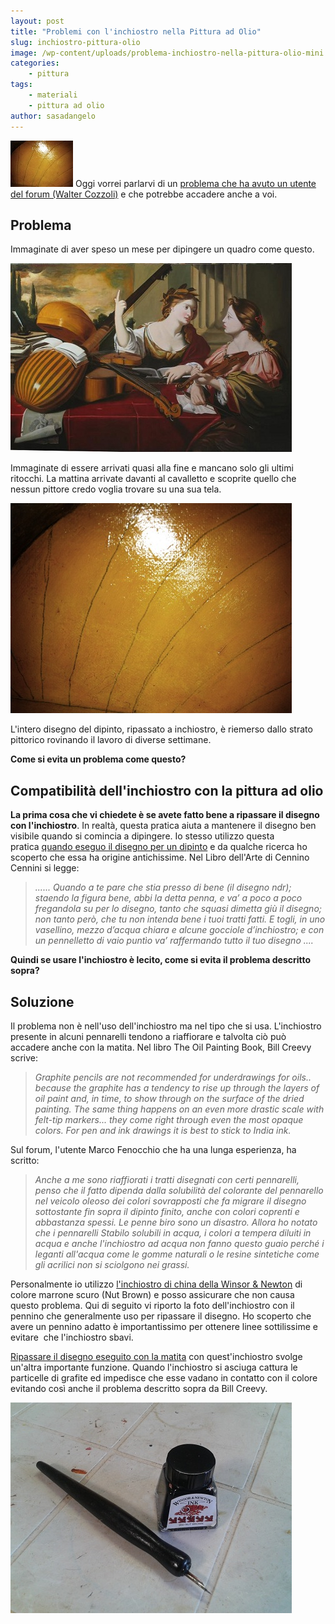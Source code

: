 ```yaml
---
layout: post
title: "Problemi con l'inchiostro nella Pittura ad Olio"
slug: inchiostro-pittura-olio
image: /wp-content/uploads/problema-inchiostro-nella-pittura-olio-mini.jpg
categories:
    - pittura
tags:
    - materiali
    - pittura ad olio
author: sasadangelo
---
```


![Problema inchiostro nella Pittura ad Olio](/wp-content/uploads/problema-inchiostro-nella-pittura-olio-mini.jpg) Oggi vorrei parlarvi di un [problema che ha avuto un utente del forum (Walter Cozzoli)](http://forum.disegnoepittura.it/viewtopic.php?f=4&t=1743 "Compatibilità inchiostro e Pittura ad Olio") e che potrebbe accadere anche a voi.

## Problema

Immaginate di aver speso un mese per dipingere un quadro come questo.

![Divine Inspiration of Music](/wp-content/uploads/divine-inspiration-of-music.jpg)

Immaginate di essere arrivati quasi alla fine e mancano solo gli ultimi ritocchi. La mattina arrivate davanti al cavalletto e scoprite quello che nessun pittore credo voglia trovare su una sua tela.

![Problema inchiostro nella Pittura ad Olio](/wp-content/uploads/problema-inchiostro-nella-pittura-olio.jpg)

L'intero disegno del dipinto, ripassato a inchiostro, è riemerso dallo strato pittorico rovinando il lavoro di diverse settimane.

**Come si evita un problema come questo?**

## Compatibilità dell'inchiostro con la pittura ad olio

**La prima cosa che vi chiedete è se avete fatto bene a ripassare il disegno con l'inchiostro**. In realtà, questa pratica aiuta a mantenere il disegno ben visibile quando si comincia a dipingere. Io stesso utilizzo questa pratica [quando eseguo il disegno per un dipinto](/come-trasferire-un-disegno-sulla-tela-con-posterrazor/) e da qualche ricerca ho scoperto che essa ha origine antichissime. Nel Libro dell'Arte di Cennino Cennini si legge:

> _...... Quando a te pare che stia presso di bene (il disegno ndr); staendo la figura bene, abbi la detta penna, e va’ a poco a poco fregandola su per lo disegno, tanto che squasi dimetta giù il disegno; non tanto però, che tu non intenda bene i tuoi tratti fatti. E togli, in uno vasellino, mezzo d’acqua chiara e alcune gocciole d’inchiostro; e con un pennelletto di vaio puntìo va’ raffermando tutto il tuo disegno ...._

**Quindi se usare l'inchiostro è lecito, come si evita il problema descritto sopra?**

## Soluzione

Il problema non è nell'uso dell'inchiostro ma nel tipo che si usa. L'inchiostro presente in alcuni pennarelli tendono a riaffiorare e talvolta ciò può accadere anche con la matita. Nel libro The Oil Painting Book, Bill Creevy scrive:

> _Graphite pencils are not recommended for underdrawings for oils.. because the graphite has a tendency to rise up through the layers of oil paint and, in time, to show through on the surface of the dried painting. The same thing happens on an even more drastic scale with felt-tip markers... they come right through even the most opaque colors. For pen and ink drawings it is best to stick to India ink._

Sul forum, l'utente Marco Fenocchio che ha una lunga esperienza, ha scritto:

> _Anche a me sono riaffiorati i tratti disegnati con certi pennarelli, penso che il fatto dipenda dalla solubilità del colorante del pennarello nel veicolo oleoso dei colori sovrapposti che fa migrare il disegno sottostante fin sopra il dipinto finito, anche con colori coprenti e abbastanza spessi. Le penne biro sono un disastro. Allora ho notato che i pennarelli Stabilo solubili in acqua, i colori a tempera diluiti in acqua e anche l'inchiostro ad acqua non fanno questo guaio perché i leganti all'acqua come le gomme naturali o le resine sintetiche come gli acrilici non si sciolgono nei grassi._ 

Personalmente io utilizzo [l'inchiostro di china della Winsor & Newton](https://www.winsornewton.com/products/inks/drawing-inks/ "Inchiostro da Disegno") di colore marrone scuro (Nut Brown) e posso assicurare che non causa questo problema. Qui di seguito vi riporto la foto dell'inchiostro con il pennino che generalmente uso per ripassare il disegno. Ho scoperto che avere un pennino adatto è importantissimo per ottenere linee sottilissime e evitare  che l'inchiostro sbavi.

[Ripassare il disegno eseguito con la matita](/come-disegnare-soggetto-dipinto/) con quest'inchiostro svolge un'altra importante funzione. Quando l'inchiostro si asciuga cattura le particelle di grafite ed impedisce che esse vadano in contatto con il colore evitando così anche il problema descritto sopra da Bill Creevy.

![Penna ed Inchiostro](/wp-content/uploads/penna-inchiostro.jpg)
